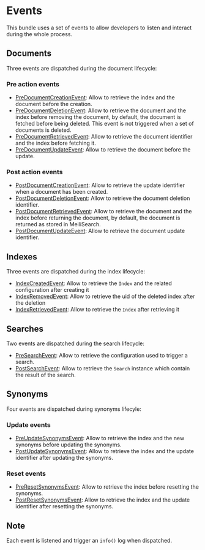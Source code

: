 # Events

This bundle uses a set of events to allow developers to listen and interact during the whole process.

## Documents

Three events are dispatched during the document lifecycle: 

### Pre action events

- [PreDocumentCreationEvent](../src/Event/Document/PreDocumentCreationEvent.php): Allow to retrieve the index and the document before the creation.
- [PreDocumentDeletionEvent](../src/Event/Document/PreDocumentDeletionEvent.php): Allow to retrieve the document and the index before removing the document, by default, the document is fetched before being deleted. This event is not triggered when a set of documents is deleted.
- [PreDocumentRetrievedEvent](../src/Event/Document/PreDocumentRetrievedEvent.php): Allow to retrieve the document identifier and the index before fetching it. 
- [PreDocumentUpdateEvent](../src/Event/Document/PreDocumentUpdateEvent.php): Allow to retrieve the document before the update.

### Post action events

- [PostDocumentCreationEvent](../src/Event/Document/PostDocumentCreationEvent.php): Allow to retrieve the update identifier when a document has been created.
- [PostDocumentDeletionEvent](../src/Event/Document/PostDocumentDeletionEvent.php): Allow to retrieve the document deletion identifier.
- [PostDocumentRetrievedEvent](../src/Event/Document/PostDocumentRetrievedEvent.php): Allow to retrieve the document and the index before returning the document, by default, the document is returned as stored in MeiliSearch.
- [PostDocumentUpdateEvent](../src/Event/Document/PostDocumentUpdateEvent.php): Allow to retrieve the document update identifier.

## Indexes

Three events are dispatched during the index lifecycle: 

- [IndexCreatedEvent](../src/Event/Index/IndexCreatedEvent.php): Allow to retrieve the `Index` and the related configuration after creating it
- [IndexRemovedEvent](../src/Event/Index/IndexRemovedEvent.php): Allow to retrieve the uid of the deleted index after the deletion
- [IndexRetrievedEvent](../src/Event/Index/IndexRetrievedEvent.php): Allow to retrieve the `Index` after retrieving it

## Searches

Two events are dispatched during the search lifecycle: 

- [PreSearchEvent](../src/Event/PreSearchEvent.php): Allow to retrieve the configuration used to trigger a search.
- [PostSearchEvent](../src/Event/PostSearchEvent.php): Allow to retrieve the `Search` instance which contain the result of the search.

## Synonyms

Four events are dispatched during synonyms lifecyle:

### Update events

- [PreUpdateSynonymsEvent](../src/Event/Synonyms/PreUpdateSynonymsEvent.php): Allow to retrieve the index and the new synonyms before updating the synonyms.
- [PostUpdateSynonymsEvent](../src/Event/Synonyms/PostUpdateSynonymsEvent.php): Allow to retrieve the index and the update identifier after updating the synonyms.

### Reset events

- [PreResetSynonymsEvent](../src/Event/Synonyms/PreResetSynonymsEvent.php): Allow to retrieve the index before resetting the synonyms.
- [PostResetSynonymsEvent](../src/Event/Synonyms/PostResetSynonymsEvent.php): Allow to retrieve the index and the update identifier after resetting the synonyms.

## Note

Each event is listened and trigger an `info()` log when dispatched.
